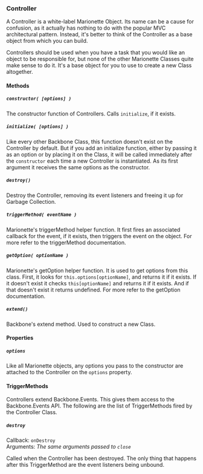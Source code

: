 ### Controller

A Controller is a white-label Marionette Object. Its name can be a cause for
confusion, as it actually has nothing to do with the popular MVC architectural pattern.
Instead, it's better to think of the Controller as a base object from which you can build.

Controllers should be used when you have a task that you would like an object to be responsible for,
but none of the other Marionette Classes quite make sense to do it. It's a base object for you to use to
create a new Class altogether.

#### Methods

##### `constructor( [options] )`

The constructor function of Controllers. Calls `initialize`, if it exists. 

##### `initialize( [options] )`

Like every other Backbone Class, this function doesn't exist on the Controller by default. But if
you add an initialize function, either by passing it as an option or by placing it on the Class,
it will be called immediately after the `constructor` each time a new Controller is instantiated.
As its first argument it receives the same options as the constructor.

##### `destroy()`

Destroy the Controller, removing its event listeners and freeing it up for Garbage
Collection.

##### `triggerMethod( eventName )`

Marionette's triggerMethod helper function. It first fires an associated callback for the event, if it exists,
then triggers the event on the object. For more refer to the triggerMethod documentation.

##### `getOption( optionName )`

Marionette's getOption helper function. It is used to get options from this class. First,
it looks for `this.options[optionName]`, and returns it if it exists. If it doesn't exist it checks
`this[optionName]` and returns it if it exists. And if that doesn't exist it returns undefined. For more
refer to the getOption documentation.

##### `extend()`

Backbone's extend method. Used to construct a new Class.

#### Properties

##### `options`

Like all Marionette objects, any options you pass to the constructor are attached to the Controller on the `options`
property.

#### TriggerMethods

Controllers extend Backbone.Events. This gives them access to the Backbone.Events API. The following
are the list of TriggerMethods fired by the Controller Class.
 
##### `destroy`  
Callback: `onDestroy`  
Arguments: *The same arguments passed to `close`*

Called when the Controller has been destroyed. The only thing that happens after this
TriggerMethod are the event listeners being unbound.
